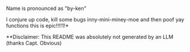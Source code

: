 Name is pronounced as "by-ken"

I conjure up code, kill some bugs inny-mini-miney-moe and then poof yay functions this is epic!!!!1!*

**Disclaimer: This README was absolutely not generated by an LLM (thanks Capt. Obvious)
